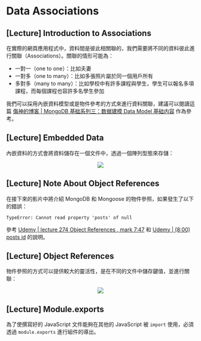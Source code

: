# Data Associations

## [Lecture] Introduction to Associations

在實際的網頁應用程式中，資料間是彼此相關聯的，我們需要將不同的資料彼此進行關聯（Associations）。關聯的情形可能為：

- 一對一（one to one）：比如夫妻
- 一對多（one to many）：比如多張照片屬於同一個用戶所有
- 多對多（many to many）：比如學校中有許多課程與學生，學生可以報名多項課程，而每個課程也容許多名學生參加

我們可以採用內嵌資料模型或是物件參考的方式來進行資料關聯，建議可以閱讀這篇 [傷神的博客 | MongoDB 基础系列三：数据建模 Data Model 基础内容](https://www.shangyang.me/2017/08/08/mongodb-basic-03-data-modeling-basic/) 作為參考。

## [Lecture] Embedded Data

內嵌資料的方式會將資料儲存在一個文件中，透過一個陣列型態來存儲：

<div align="center">
  <img src="https://i.imgur.com/dYC2Jox.png">
</div>

## [Lecture] Note About Object References

在接下來的影片中將介紹 MongoDB 和 Mongoose 的物件參照，如果發生了以下的錯誤：

```
TypeError: Cannot read property 'posts' of null
```

參考 [Udemy | lecture 274 Object References , mark 7:47](https://www.udemy.com/the-web-developer-bootcamp/learn/v4/questions/3536872) 和 [Udemy | (8:00) posts id](https://www.udemy.com/the-web-developer-bootcamp/learn/v4/questions/4062356) 的說明。

## [Lecture] Object References

物件參照的方式可以提供較大的靈活性，是在不同的文件中儲存鍵值，並進行關聯：

<div align="center">
  <img src="https://i.imgur.com/OSRLzhl.png">
</div>

## [Lecture] Module.exports

為了使撰寫好的 JavaScript 文件能夠在其他的 JavaScript 被 `import` 使用，必須透過 `module.exports` 進行組件的導出。